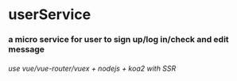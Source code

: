 # userService
### a micro service for user to sign up/log in/check and edit message
###### use vue/vue-router/vuex + nodejs + koa2 with SSR
